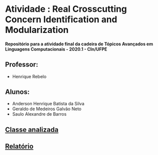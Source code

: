 # Atividade : Real Crosscutting Concern Identification and Modularization
#### Repositório para a atividade final da cadeira de Tópicos Avançados em Linguagens Computacionais - 2020.1 - CIn/UFPE

## Professor:
* Henrique Rebelo

## Alunos:
* Anderson Henrique Batista da Silva <AHBS>
* Geraldo de Medeiros Galvão Neto <GMGN>
* Saulo Alexandre de Barros <SAB2>

## [Classe analizada](https://github.com/apache/log4j/blob/trunk/src/main/java/org/apache/log4j/net/ZeroConfSupport.java)

## [Relatório](https://docs.google.com/document/d/1EQHv6IUyXNKunrXWNP_UOeeU_cnwW5uFtCViNqht9o8)